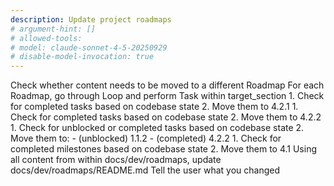 ```yaml
---
description: Update project roadmaps
# argument-hint: []
# allowed-tools:
# model: claude-sonnet-4-5-20250929
# disable-model-invocation: true
---
```


<Steps>
  <Step num="1" name="shuffle content">
    <Task>Check whether content needs to be moved to a different Roadmap</Task>
  </Step>
  <Step num="2" name="loop through roadmaps">
    <Task>For each Roadmap, go through Loop and perform Task within target_section</Task>
    <Roadmaps>
      <Roadmap num="1" name="Rhea" status="active" path="docs/dev/roadmaps/Rhea-MVP.md" />
      <Workflows>
        <Roadmap num="1" name="Themis" status="active" path="docs/dev/roadmaps/Themis-MVP.md" />
        <Roadmap num="2" name="Tethys" active="planned" path="docs/dev/roadmaps/Tethys-MVP.md" />
        <Roadmap num="3" name="Metis" status="active" path="docs/dev/roadmaps/Metis-MVP.md" />
      </Workflows>
      <Utilities>
        <Roadmap num="1" name="Theia" status="active" path="docs/dev/roadmaps/Theia-MVP.md" />
        <Roadmap num="2" name="Atlas" status="planned" path="docs/dev/roadmaps/Atlas-MVP.md" />
      </Utilities>
    </Roadmaps>
    <Loop>
      <Task num="1" target_section="1.1.1" name="tasks open due">
        1. Check for completed tasks based on codebase state
        2. Move them to 4.2.1
      </Task>
      <Task num="2" target_section="1.1.2" name="tasks open other">
        1. Check for completed tasks based on codebase state
        2. Move them to 4.2.2
      </Task>
      <Task num="3" target_section="1.2" name="tasks blocked">
        1. Check for unblocked or completed tasks based on codebase state
        2. Move them to:
          - (unblocked) 1.1.2
          - (completed) 4.2.2
      </Task>
      <Task num="4" target_section="2" name="current">
        1. Check for completed milestones based on codebase state
        2. Move them to 4.1
      </Task>
    </Loop>
  </Step>
  <Step num="3" name="update README">
    Using all content from within docs/dev/roadmaps, update docs/dev/roadmaps/README.md
  </Step>
  <Step num="4" name="report to user">
    <Task>Tell the user what you changed</Task>
  </Step>
</Steps>

